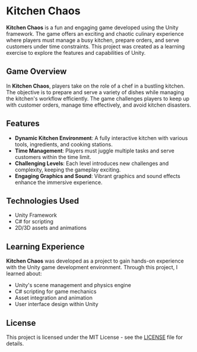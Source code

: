 # Kitchen Chaos

**Kitchen Chaos** is a fun and engaging game developed using the Unity framework. The game offers an exciting and chaotic culinary experience where players must manage a busy kitchen, prepare orders, and serve customers under time constraints. This project was created as a learning exercise to explore the features and capabilities of Unity.

## Game Overview

In **Kitchen Chaos**, players take on the role of a chef in a bustling kitchen. The objective is to prepare and serve a variety of dishes while managing the kitchen's workflow efficiently. The game challenges players to keep up with customer orders, manage time effectively, and avoid kitchen disasters.

## Features

- **Dynamic Kitchen Environment**: A fully interactive kitchen with various tools, ingredients, and cooking stations.
- **Time Management**: Players must juggle multiple tasks and serve customers within the time limit.
- **Challenging Levels**: Each level introduces new challenges and complexity, keeping the gameplay exciting.
- **Engaging Graphics and Sound**: Vibrant graphics and sound effects enhance the immersive experience.

## Technologies Used

- Unity Framework
- C# for scripting
- 2D/3D assets and animations

## Learning Experience

**Kitchen Chaos** was developed as a project to gain hands-on experience with the Unity game development environment. Through this project, I learned about:

- Unity's scene management and physics engine
- C# scripting for game mechanics
- Asset integration and animation
- User interface design within Unity

## License

This project is licensed under the MIT License - see the [LICENSE](LICENSE) file for details.
